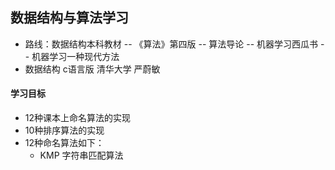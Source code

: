 ## 数据结构与算法学习

- 路线：数据结构本科教材 -- 《算法》第四版 -- 算法导论 -- 机器学习西瓜书 -- 机器学习一种现代方法
- 数据结构 c语言版 清华大学 严蔚敏




#### 学习目标
- 12种课本上命名算法的实现
- 10种排序算法的实现
- 12种命名算法如下：
	- KMP 字符串匹配算法
